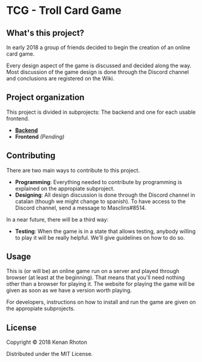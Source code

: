 # TCG - Troll Card Game

## What's this project?

In early 2018 a group of friends decided to begin the creation of an online card game.

Every design aspect of the game is discussed and decided along the way. 
Most discussion of the game design is done through the Discord channel and conclusions are registered on the Wiki.

## Project organization

This project is divided in subprojects: The backend and one for each usable frontend.

- [**Backend**](https://github.com/doner-kebard/card-game-backend) 
- **Frontend** *(Pending)*

## Contributing

There are two main ways to contribute to this project.
- **Programming**: Everything needed to contribute by programming is explained on the appropiate subproject.
- **Designing**: All design discussion is done through the Discord channel in catalan (though we might change to spanish). To have access to the Discord channel, send a message to Masclins#8514.

In a near future, there will be a third way:
- **Testing**: When the game is in a state that allows testing, anybody willing to play it will be really helpful. We'll give guidelines on how to do so.

## Usage

This is (or will be) an online game run on a server and played through browser (at least at the beginning). That means that you'll need nothing other than a browser for playing it.
The website for playing the game will be given as soon as we have a version worth playing.

For developers, instructions on how to install and run the game are given on the appropiate subprojects.

## License

Copyright © 2018 Kenan Rhoton

Distributed under the MIT License.
